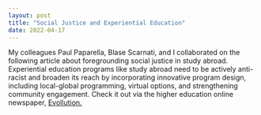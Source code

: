 ```yaml
---
layout: post
title: "Social Justice and Experiential Education"
date: 2022-04-17
---
```


My colleagues Paul Paparella, Blase Scarnati, and I collaborated on the following article about foregrounding social justice in study abroad. Experiential education programs like study abroad need to be actively anti-racist and broaden its reach by incorporating innovative program design, including local-global programming, virtual options, and strengthening community engagement. Check it out via the higher education online newspaper, [Evollution.](https://evolllution.com/revenue-streams/global_learning/study-abroad-has-never-lived-up-to-its-own-social-justice-aspirations/)
